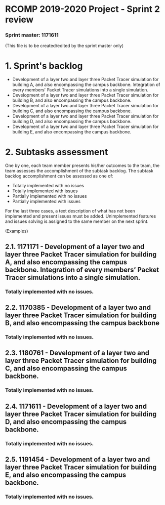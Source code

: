 RCOMP 2019-2020 Project - Sprint 2 review
=========================================
### Sprint master: 1171611 ###
(This file is to be created/edited by the sprint master only)
# 1. Sprint's backlog #
- Development of a layer two and layer three Packet Tracer simulation for building A, and also encompassing the campus backbone. Integration of every members’ Packet Tracer simulations into a single simulation.
- Development of a layer two and layer three Packet Tracer simulation for building B, and also encompassing the campus backbone.
- Development of a layer two and layer three Packet Tracer simulation for building C, and also encompassing the campus backbone.
- Development of a layer two and layer three Packet Tracer simulation for building D, and also encompassing the campus backbone.
- Development of a layer two and layer three Packet Tracer simulation for building E, and also encompassing the campus backbone.

# 2. Subtasks assessment #
One by one, each team member presents his/her outcomes to the team, the team assesses 		the accomplishment of the subtask backlog.
The subtask backlog accomplishment can be assessed as one of:

  * Totally implemented with no issues
  * Totally implemented with issues
  * Partially implemented with no issues
  * Partially implemented with issues

For the last three cases, a text description of what has not been implemented and present issues must be added.
Unimplemented features and issues solving is assigned to the same member on the next sprint.

(Examples)
## 2.1. 1171171 - Development of a layer two and layer three Packet Tracer simulation for building A, and also encompassing the campus backbone. Integration of every members’ Packet Tracer simulations into a single simulation. #
### Totally implemented with no issues. ###



## 2.2. 1170385 - Development of a layer two and layer three Packet Tracer simulation for building B, and also encompassing the campus backbone #
### Totally implemented with no issues. ###



## 2.3. 1180761 - Development of a layer two and layer three Packet Tracer simulation for building C, and also encompassing the campus backbone. #
### Totally implemented with no issues.



## 2.4. 1171611 - Development of a layer two and layer three Packet Tracer simulation for building D, and also encompassing the campus backbone. #
### Totally implemented with no issues. ###


## 2.5. 1191454 - Development of a layer two and layer three Packet Tracer simulation for building E, and also encompassing the campus backbone. #

### Totally implemented with no issues. ###

